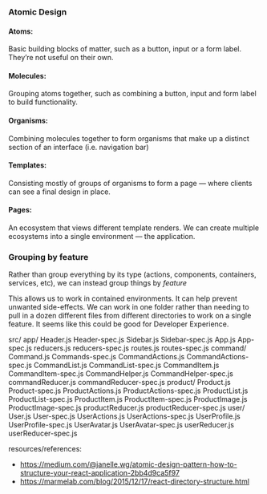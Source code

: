 ### Atomic Design

#### Atoms:
Basic building blocks of matter, such as a button, input or a form label. They’re not useful on their own.

#### Molecules:
Grouping atoms together, such as combining a button, input and form label to build functionality.

#### Organisms:
Combining molecules together to form organisms that make up a distinct section of an interface (i.e. navigation bar)

#### Templates:
Consisting mostly of groups of organisms to form a page — where clients can see a final design in place.

#### Pages:
An ecosystem that views different template renders. We can create multiple ecosystems into a single environment — the application.

### Grouping by feature
Rather than group everything by its type (actions, components, containers, services, etc),
we can instead group things by *feature*

This allows us to work in contained environments. It can help prevent unwanted side-effects. We can work in one folder rather than needing to pull in a dozen different files from different directories to work on a single feature. It seems like this could be good for Developer Experience.

  src/
    app/
        Header.js
        Header-spec.js
        Sidebar.js
        Sidebar-spec.js
        App.js
        App-spec.js
        reducers.js
        reducers-spec.js
        routes.js
        routes-spec.js
    command/
        Command.js
        Commands-spec.js
        CommandActions.js
        CommandActions-spec.js
        CommandList.js
        CommandList-spec.js
        CommandItem.js
        CommandItem-spec.js
        CommandHelper.js
        CommandHelper-spec.js
        commandReducer.js
        commandReducer-spec.js
    product/
        Product.js
        Product-spec.js
        ProductActions.js
        ProductActions-spec.js
        ProductList.js
        ProductList-spec.js
        ProductItem.js
        ProductItem-spec.js
        ProductImage.js
        ProductImage-spec.js
        productReducer.js
        productReducer-spec.js
    user/
        User.js
        User-spec.js
        UserActions.js
        UserActions-spec.js
        UserProfile.js
        UserProfile-spec.js
        UserAvatar.js
        UserAvatar-spec.js
        userReducer.js
        userReducer-spec.js

resources/references:
- https://medium.com/@janelle.wg/atomic-design-pattern-how-to-structure-your-react-application-2bb4d9ca5f97
- https://marmelab.com/blog/2015/12/17/react-directory-structure.html